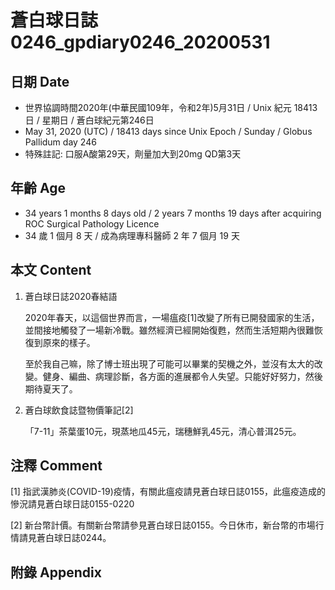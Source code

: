 [_metadata_:encoding]: - "utf-8"
[_metadata_:language]: - "zh-Hant-TW"
[_metadata_:fileformat]: - "markdown"
[_metadata_:MIME_type]: - "text/plain"
[_metadata_:markdown_version]: - "commonmark version 0.29"
[_metadata_:markdown_spec]: - "https://spec.commonmark.org/0.29/"

# 蒼白球日誌0246_gpdiary0246_20200531 #

## 日期 Date ##

* 世界協調時間2020年(中華民國109年，令和2年)5月31日 / Unix 紀元 18413 日 / 星期日 / 蒼白球紀元第246日
* May 31, 2020 (UTC) / 18413 days since Unix Epoch / Sunday / Globus Pallidum day 246
* 特殊註記: 口服A酸第29天，劑量加大到20mg QD第3天

## 年齡 Age ##

* 34 years 1 months 8 days old / 2 years 7 months 19 days after acquiring ROC Surgical Pathology Licence
* 34 歲 1 個月 8 天 / 成為病理專科醫師 2 年 7 個月 19 天

## 本文 Content ##

1. 蒼白球日誌2020春結語

    2020年春天，以這個世界而言，一場瘟疫[1]改變了所有已開發國家的生活，並間接地觸發了一場新冷戰。雖然經濟已經開始復甦，然而生活短期內很難恢復到原來的樣子。

    至於我自己嘛，除了博士班出現了可能可以畢業的契機之外，並沒有太大的改變。健身、編曲、病理診斷，各方面的進展都令人失望。只能好好努力，然後期待夏天了。

2. 蒼白球飲食誌暨物價筆記[2]

    「7-11」茶葉蛋10元，現蒸地瓜45元，瑞穗鮮乳45元，清心普洱25元。

## 注釋 Comment ##

[1] 指武漢肺炎(COVID-19)疫情，有關此瘟疫請見蒼白球日誌0155，此瘟疫造成的慘況請見蒼白球日誌0155-0220

[2] 新台幣計價。有關新台幣請參見蒼白球日誌0155。今日休市，新台幣的市場行情請見蒼白球日誌0244。

## 附錄 Appendix ##
